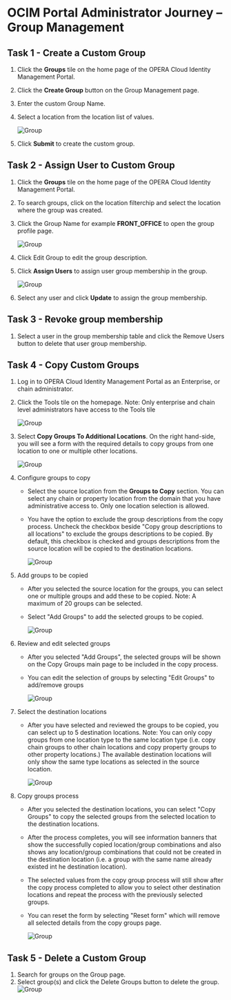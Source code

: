 # OCIM Portal Administrator Journey – Group Management 


## Task 1 - Create a Custom Group

1. Click the **Groups** tile on the home page of the OPERA Cloud Identity Management Portal.

2. Click the **Create Group** button on the Group Management page.

3. Enter the custom Group Name.

4. Select a location from the location list of values.

      ![Group](images/group1.png)

5. Click **Submit** to create the custom group.

## Task 2 - Assign User to Custom Group

1. Click the **Groups** tile on the home page of the OPERA Cloud Identity Management Portal.

2. To search groups, click on the location filterchip and select the location where the group was created.

3. Click the Group Name for example **FRONT_OFFICE** to open the group profile page.

    ![Group](images/group2.png)

4. Click Edit Group to edit the group description.

5. Click **Assign Users** to assign user group membership in the group. 

    ![Group](images/group3.png)


5. Select any user and click **Update** to assign the group membership.

## Task 3 - Revoke group membership​

1. Select a user in the group membership table and click the Remove Users button to delete that user group membership.

## Task 4 - Copy Custom Groups

1. Log in to OPERA Cloud Identity Management Portal as an Enterprise, or chain administrator.

2. Click the Tools tile on the homepage.
    Note: Only enterprise and chain level administrators have access to the Tools tile

     ![Group](images/group5.png)

3. Select **Copy Groups To Additional Locations**. On the right hand-side, you will see a form with the required details to copy groups from one location to one or multiple other locations.

     ![Group](images/group6.png)


4. Configure groups to copy
    * Select the source location from the **Groups to Copy** section. You can select any chain or property location from the domain that you have administrative access to. Only one location selection is allowed.
    * You have the option to exclude the group descriptions from the copy process. Uncheck the checkbox beside "Copy group descriptions to all locations" to exclude the groups descriptions to be copied. By default, this checkbox is checked and groups descriptions from the source location will be copied to the destination locations.

        ![Group](images/group7.png)

5. Add groups to be copied
    * After you selected the source location for the groups, you can select one or multiple groups and add these to be copied.
    Note: A maximum of 20 groups can be selected.

    * Select "Add Groups" to add the selected groups to be copied.

        ![Group](images/group8.png)

6. Review and edit selected groups
    * After you selected "Add Groups", the selected groups will be shown on the Copy Groups main page to be included in the copy process.
    * You can edit the selection of groups by selecting "Edit Groups" to add/remove groups

        ![Group](images/group9.png)

7. Select the destination locations
    * After you have selected and reviewed the groups to be copied, you can select up to 5 destination locations.
    Note: You can only copy groups from one location type to the same location type (i.e. copy chain groups to other chain locations and copy property groups to other property locations.) The available destination locations will only show the same type locations as selected in the source location.

        ![Group](images/group10.png)

8. Copy groups process
    * After you selected the destination locations, you can select "Copy Groups" to copy the selected groups from the selected location to the destination locations.
    * After the process completes, you will see information banners that show the successfully copied location/group combinations and also shows any location/group combinations that could not be created in the destination location (i.e. a group with the same name already existed int he destination location).
    * The selected values from the copy group process will still show after the copy process completed to allow you to select other destination locations and repeat the process with the previously selected groups.
    * You can reset the form by selecting "Reset form" which will remove all selected details from the copy groups page.

        ![Group](images/group11.png)

## Task 5 - Delete a Custom Group

1. Search for groups on the Group page.
2. Select group(s) and click the Delete Groups button to delete the group.
    ![Group](images/group4.png)


